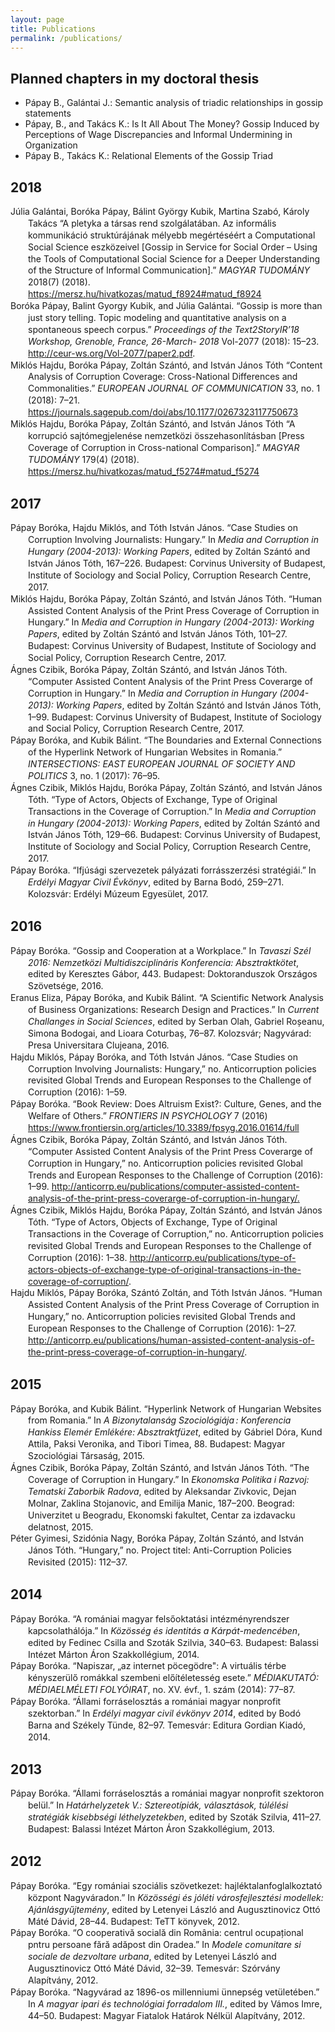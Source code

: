 ```yaml
---
layout: page
title: Publications
permalink: /publications/
---
```

## Planned chapters in my doctoral thesis
- Pápay B., Galántai J.: Semantic analysis of triadic relationships in gossip statements
- Pápay, B., and Takács K.: Is It All About The Money? Gossip Induced by Perceptions of Wage Discrepancies and Informal Undermining in Organization
- Pápay B., Takács K.: Relational Elements of the Gossip Triad

## 2018
<div class="csl-bib-body" style="line-height: 1.35; padding-left: 2em; text-indent:-2em;">  <div class="csl-entry">Júlia Galántai, Boróka Pápay, Bálint György Kubik, Martina Szabó, Károly Takács &#x201C;A pletyka a társas rend szolgálatában. Az informális kommunikáció struktúrájának mélyebb megértéséért a Computational Social Science eszközeivel [Gossip in Service for Social Order – Using the Tools of Computational Social Science for a Deeper Understanding of the Structure of Informal Communication].&#x201D; <i>MAGYAR TUDOMÁNY</i> 2018(7) (2018). <a href="https://mersz.hu/hivatkozas/matud_f8924#matud_f8924"  target="_blank">https://mersz.hu/hivatkozas/matud_f8924#matud_f8924</a></div></div>
<div class="csl-bib-body" style="line-height: 1.35; padding-left: 2em; text-indent:-2em;">  <div class="csl-entry">Bor&#xF3;ka P&#xE1;pay, Balint Gyorgy Kubik, and J&#xFA;lia Gal&#xE1;ntai. &#x201C;Gossip is more than just story telling. Topic modeling and quantitative analysis on a spontaneous speech corpus.&#x201D; <i>Proceedings of the Text2StoryIR&#x2019;18 Workshop, Grenoble, France, 26-March- 2018</i> Vol-2077 (2018): 15&#x2013;23. <a href="http://ceur-ws.org/Vol-2077/paper2.pdf" target="_blank">http://ceur-ws.org/Vol-2077/paper2.pdf</a>.</div></div>
<div class="csl-bib-body" style="line-height: 1.35; padding-left: 2em; text-indent:-2em;">  <div class="csl-entry">Miklós Hajdu, Boróka P&#xE1;pay, Zoltán Sz&#xE1;nt&#xF3;, and István János Tóth &#x201C;Content Analysis of Corruption Coverage: Cross-National Differences and Commonalities.&#x201D; <i>EUROPEAN JOURNAL OF COMMUNICATION</i> 33, no. 1 (2018): 7&#x2013;21. <a href="https://journals.sagepub.com/doi/abs/10.1177/0267323117750673" target="_blank">https://journals.sagepub.com/doi/abs/10.1177/0267323117750673</a></div></div>
<div class="csl-bib-body" style="line-height: 1.35; padding-left: 2em; text-indent:-2em;">  <div class="csl-entry">Miklós Hajdu, Boróka P&#xE1;pay, Zoltán Sz&#xE1;nt&#xF3;, and István János Tóth &#x201C;A korrupció sajtómegjelenése nemzetközi összehasonlításban [Press Coverage of Corruption in Cross-national Comparison].&#x201D; <i>MAGYAR TUDOMÁNY</i> 179(4) (2018). <a href="https://mersz.hu/hivatkozas/matud_f5274#matud_f5274" target="_blank">https://mersz.hu/hivatkozas/matud_f5274#matud_f5274</a></div></div>

## 2017
<div class="csl-bib-body" style="line-height: 1.35; padding-left: 2em; text-indent:-2em;">  <div class="csl-entry">P&#xE1;pay Bor&#xF3;ka, Hajdu Mikl&#xF3;s, and T&#xF3;th Istv&#xE1;n J&#xE1;nos. &#x201C;Case Studies on Corruption Involving Journalists: Hungary.&#x201D; In <i>Media and Corruption in Hungary (2004-2013): Working Papers</i>, edited by Zolt&#xE1;n Sz&#xE1;nt&#xF3; and Istv&#xE1;n J&#xE1;nos T&#xF3;th, 167&#x2013;226. Budapest: Corvinus University of Budapest, Institute of Sociology and Social Policy, Corruption Research Centre, 2017.</div></div>
<div class="csl-bib-body" style="line-height: 1.35; padding-left: 2em; text-indent:-2em;">  <div class="csl-entry">Mikl&#xF3;s Hajdu, Bor&#xF3;ka P&#xE1;pay, Zolt&#xE1;n Sz&#xE1;nt&#xF3;, and Istv&#xE1;n J&#xE1;nos T&#xF3;th. &#x201C;Human Assisted Content Analysis of the Print Press Coverage of Corruption in Hungary.&#x201D; In <i>Media and Corruption in Hungary (2004-2013): Working Papers</i>, edited by Zolt&#xE1;n Sz&#xE1;nt&#xF3; and Istv&#xE1;n J&#xE1;nos T&#xF3;th, 101&#x2013;27. Budapest: Corvinus University of Budapest, Institute of Sociology and Social Policy, Corruption Research Centre, 2017.</div></div>
<div class="csl-bib-body" style="line-height: 1.35; padding-left: 2em; text-indent:-2em;">  <div class="csl-entry">&#xC1;gnes Czibik, Bor&#xF3;ka P&#xE1;pay, Zolt&#xE1;n Sz&#xE1;nt&#xF3;, and Istv&#xE1;n J&#xE1;nos T&#xF3;th. &#x201C;Computer Assisted Content Analysis of the Print Press Coverarge of Corruption in Hungary.&#x201D; In <i>Media and Corruption in Hungary (2004-2013): Working Papers</i>, edited by Zolt&#xE1;n Sz&#xE1;nt&#xF3; and Istv&#xE1;n J&#xE1;nos T&#xF3;th, 1&#x2013;99. Budapest: Corvinus University of Budapest, Institute of Sociology and Social Policy, Corruption Research Centre, 2017.</div></div>
<div class="csl-bib-body" style="line-height: 1.35; padding-left: 2em; text-indent:-2em;">  <div class="csl-entry">P&#xE1;pay Bor&#xF3;ka, and Kubik B&#xE1;lint. &#x201C;The Boundaries and External Connections of the Hyperlink Network of Hungarian Websites in Romania.&#x201D; <i>INTERSECTIONS: EAST EUROPEAN JOURNAL OF SOCIETY AND POLITICS</i> 3, no. 1 (2017): 76&#x2013;95.</div></div>
<div class="csl-bib-body" style="line-height: 1.35; padding-left: 2em; text-indent:-2em;">  <div class="csl-entry">&#xC1;gnes Czibik, Mikl&#xF3;s Hajdu, Bor&#xF3;ka P&#xE1;pay, Zolt&#xE1;n Sz&#xE1;nt&#xF3;, and Istv&#xE1;n J&#xE1;nos T&#xF3;th. &#x201C;Type of Actors, Objects of Exchange, Type of Original Transactions in the Coverage of Corruption.&#x201D; In <i>Media and Corruption in Hungary (2004-2013): Working Papers</i>, edited by Zolt&#xE1;n Sz&#xE1;nt&#xF3; and Istv&#xE1;n J&#xE1;nos T&#xF3;th, 129&#x2013;66. Budapest: Corvinus University of Budapest, Institute of Sociology and Social Policy, Corruption Research Centre, 2017.</div></div>
<div class="csl-bib-body" style="line-height: 1.35; padding-left: 2em; text-indent:-2em;">  <div class="csl-entry">Pápay Boróka. &#x201C;Ifjúsági szervezetek pályázati forrásszerzési stratégiái.&#x201D; In <i>Erdélyi Magyar Civil Évkönyv</i>, edited by Barna Bodó,  259&#x2013;271. Kolozsvár: Erdélyi Múzeum Egyesület, 2017.</div></div>

## 2016
<div class="csl-bib-body" style="line-height: 1.35; padding-left: 2em; text-indent:-2em;">  <div class="csl-entry">P&#xE1;pay Bor&#xF3;ka. &#x201C;Gossip and Cooperation at a Workplace.&#x201D; In <i>Tavaszi Sz&#xE9;l 2016: Nemzetk&#xF6;zi Multidiszciplin&#xE1;ris Konferencia: Absztraktk&#xF6;tet</i>, edited by Keresztes G&#xE1;bor, 443. Budapest: Doktoranduszok Orsz&#xE1;gos Sz&#xF6;vets&#xE9;ge, 2016.</div></div>
<div class="csl-bib-body" style="line-height: 1.35; padding-left: 2em; text-indent:-2em;">  <div class="csl-entry">Eranus Eliza, P&#xE1;pay Bor&#xF3;ka, and Kubik B&#xE1;lint. &#x201C;A Scientific Network Analysis of Business Organizations: Research Design and Practices.&#x201D; In <i>Current Challanges in Social Sciences</i>, edited by Serban Olah, Gabriel Ro&#x219;eanu, Simona Bodogai, and Lioara Coturba&#x219;, 76&#x2013;87. Kolozsv&#xE1;r; Nagyv&#xE1;rad: Presa Universitara Clujeana, 2016.</div></div>
<div class="csl-bib-body" style="line-height: 1.35; padding-left: 2em; text-indent:-2em;">  <div class="csl-entry">Hajdu Mikl&#xF3;s, P&#xE1;pay Bor&#xF3;ka, and T&#xF3;th Istv&#xE1;n J&#xE1;nos. &#x201C;Case Studies on Corruption Involving Journalists: Hungary,&#x201D; no. Anticorruption policies revisited Global Trends and European Responses to the Challenge of Corruption (2016): 1&#x2013;59.</div></div>
<div class="csl-bib-body" style="line-height: 1.35; padding-left: 2em; text-indent:-2em;">  <div class="csl-entry">P&#xE1;pay Bor&#xF3;ka. &#x201C;Book Review: Does Altruism Exist?: Culture, Genes, and the Welfare of Others.&#x201D; <i>FRONTIERS IN PSYCHOLOGY</i> 7 (2016) <a href="https://www.frontiersin.org/articles/10.3389/fpsyg.2016.01614/full" target="_blank">https://www.frontiersin.org/articles/10.3389/fpsyg.2016.01614/full</a></div></div>
<div class="csl-bib-body" style="line-height: 1.35; padding-left: 2em; text-indent:-2em;">  <div class="csl-entry">&#xC1;gnes Czibik, Bor&#xF3;ka P&#xE1;pay, Zolt&#xE1;n Sz&#xE1;nt&#xF3;, and Istv&#xE1;n J&#xE1;nos T&#xF3;th. &#x201C;Computer Assisted Content Analysis of the Print Press Coverarge of Corruption in Hungary,&#x201D; no. Anticorruption policies revisited Global Trends and European Responses to the Challenge of Corruption (2016): 1&#x2013;99. <a href="http://anticorrp.eu/publications/computer-assisted-content-analysis-of-the-print-press-coverarge-of-corruption-in-hungary/" target="_blank">http://anticorrp.eu/publications/computer-assisted-content-analysis-of-the-print-press-coverarge-of-corruption-in-hungary/.</a></div></div>
<div class="csl-bib-body" style="line-height: 1.35; padding-left: 2em; text-indent:-2em;">  <div class="csl-entry">&#xC1;gnes Czibik, Mikl&#xF3;s Hajdu, Bor&#xF3;ka P&#xE1;pay, Zolt&#xE1;n Sz&#xE1;nt&#xF3;, and Istv&#xE1;n J&#xE1;nos T&#xF3;th. &#x201C;Type of Actors, Objects of Exchange, Type of Original Transactions in the Coverage of Corruption,&#x201D; no. Anticorruption policies revisited Global Trends and European Responses to the Challenge of Corruption (2016): 1&#x2013;38. <a href="http://anticorrp.eu/publications/type-of-actors-objects-of-exchange-type-of-original-transactions-in-the-coverage-of-corruption/" target="_blank">http://anticorrp.eu/publications/type-of-actors-objects-of-exchange-type-of-original-transactions-in-the-coverage-of-corruption/</a>.</div></div>
<div class="csl-bib-body" style="line-height: 1.35; padding-left: 2em; text-indent:-2em;">  <div class="csl-entry">Hajdu Mikl&#xF3;s, P&#xE1;pay Bor&#xF3;ka, Sz&#xE1;nt&#xF3; Zolt&#xE1;n, and T&#xF3;th Istv&#xE1;n J&#xE1;nos. &#x201C;Human Assisted Content Analysis of the Print Press Coverage of Corruption in Hungary,&#x201D; no. Anticorruption policies revisited Global Trends and European Responses to the Challenge of Corruption (2016): 1&#x2013;27. <a href="http://anticorrp.eu/publications/human-assisted-content-analysis-of-the-print-press-coverage-of-corruption-in-hungary/" target="_blank">http://anticorrp.eu/publications/human-assisted-content-analysis-of-the-print-press-coverage-of-corruption-in-hungary/</a>.</div></div>

## 2015
<div class="csl-bib-body" style="line-height: 1.35; padding-left: 2em; text-indent:-2em;">  <div class="csl-entry">P&#xE1;pay Bor&#xF3;ka, and Kubik B&#xE1;lint. &#x201C;Hyperlink Network of Hungarian Websites from Romania.&#x201D; In <i>A Bizonytalans&#xE1;g Szociol&#xF3;gi&#xE1;ja&#x202F;: Konferencia Hankiss Elem&#xE9;r Eml&#xE9;k&#xE9;re: Absztraktf&#xFC;zet</i>, edited by G&#xE1;briel D&#xF3;ra, Kund Attila, Paksi Veronika, and Tibori Timea, 88. Budapest: Magyar Szociol&#xF3;giai T&#xE1;rsas&#xE1;g, 2015.</div></div>
<div class="csl-bib-body" style="line-height: 1.35; padding-left: 2em; text-indent:-2em;">  <div class="csl-entry">&#xC1;gnes Czibik, Bor&#xF3;ka P&#xE1;pay, Zolt&#xE1;n Sz&#xE1;nt&#xF3;, and Istv&#xE1;n J&#xE1;nos T&#xF3;th. &#x201C;The Coverage of Corruption in Hungary.&#x201D; In <i>Ekonomska Politika i Razvoj: Tematski Zaborbik Radova</i>, edited by Aleksandar Zivkovic, Dejan Molnar, Zaklina Stojanovic, and Emilija Manic, 187&#x2013;200. Beograd: Univerzitet u Beogradu, Ekonomski fakultet, Centar za izdavacku delatnost, 2015.</div></div>
<div class="csl-bib-body" style="line-height: 1.35; padding-left: 2em; text-indent:-2em;">  <div class="csl-entry">P&#xE9;ter Gyimesi, Szid&#xF3;nia Nagy, Bor&#xF3;ka P&#xE1;pay, Zolt&#xE1;n Sz&#xE1;nt&#xF3;, and Istv&#xE1;n J&#xE1;nos T&#xF3;th. &#x201C;Hungary,&#x201D; no. Project titel: Anti-Corruption Policies Revisited (2015): 112&#x2013;37.</div></div>

## 2014
<div class="csl-bib-body" style="line-height: 1.35; padding-left: 2em; text-indent:-2em;">  <div class="csl-entry">P&#xE1;pay Bor&#xF3;ka. &#x201C;A rom&#xE1;niai magyar fels&#x151;oktat&#xE1;si int&#xE9;zm&#xE9;nyrendszer kapcsolath&#xE1;l&#xF3;ja.&#x201D; In <i>K&#xF6;z&#xF6;ss&#xE9;g &#xE9;s identit&#xE1;s a K&#xE1;rp&#xE1;t-medenc&#xE9;ben</i>, edited by Fedinec Csilla and Szot&#xE1;k Szilvia, 340&#x2013;63. Budapest: Balassi Int&#xE9;zet M&#xE1;rton &#xC1;ron Szakkoll&#xE9;gium, 2014.</div></div>
<div class="csl-bib-body" style="line-height: 1.35; padding-left: 2em; text-indent:-2em;">  <div class="csl-entry">P&#xE1;pay Bor&#xF3;ka. &#x201C;Napiszar, &#x201E;az internet p&#xF6;ceg&#xF6;dre": A virtu&#xE1;lis t&#xE9;rbe k&#xE9;nyszer&#xFC;l&#x151; rom&#xE1;kkal szembeni el&#x151;&#xED;t&#xE9;letess&#xE9;g esete.&#x201D; <i>M&#xC9;DIAKUTAT&#xD3;: M&#xC9;DIAELM&#xC9;LETI FOLY&#xD3;IRAT</i>, no. XV. &#xE9;vf., 1. sz&#xE1;m (2014): 77&#x2013;87.</div></div>
<div class="csl-bib-body" style="line-height: 1.35; padding-left: 2em; text-indent:-2em;">  <div class="csl-entry">P&#xE1;pay Bor&#xF3;ka. &#x201C;&#xC1;llami forr&#xE1;seloszt&#xE1;s a rom&#xE1;niai magyar nonprofit szektorban.&#x201D; In <i>Erd&#xE9;lyi magyar civil &#xE9;vk&#xF6;nyv 2014</i>, edited by Bod&#xF3; Barna and Sz&#xE9;kely T&#xFC;nde, 82&#x2013;97. Temesv&#xE1;r: Editura Gordian Kiad&#xF3;, 2014.</div></div>

## 2013
<div class="csl-bib-body" style="line-height: 1.35; padding-left: 2em; text-indent:-2em;">  <div class="csl-entry">P&#xE1;pay Bor&#xF3;ka. &#x201C;&#xC1;llami forr&#xE1;seloszt&#xE1;s a rom&#xE1;niai magyar nonprofit szektoron bel&#xFC;l.&#x201D; In <i>Hat&#xE1;rhelyzetek V.: Sztereot&#xED;pi&#xE1;k, v&#xE1;laszt&#xE1;sok, t&#xFA;l&#xE9;l&#xE9;si strat&#xE9;gi&#xE1;k kisebbs&#xE9;gi l&#xE9;thelyzetekben</i>, edited by Szot&#xE1;k Szilvia, 411&#x2013;27. Budapest: Balassi Int&#xE9;zet M&#xE1;rton &#xC1;ron Szakkoll&#xE9;gium, 2013.</div></div>

## 2012
<div class="csl-bib-body" style="line-height: 1.35; padding-left: 2em; text-indent:-2em;">  <div class="csl-entry">P&#xE1;pay Bor&#xF3;ka. &#x201C;Egy rom&#xE1;niai szoci&#xE1;lis sz&#xF6;vetkezet: hajl&#xE9;ktalanfoglalkoztat&#xF3; k&#xF6;zpont Nagyv&#xE1;radon.&#x201D; In <i>K&#xF6;z&#xF6;ss&#xE9;gi &#xE9;s j&#xF3;l&#xE9;ti v&#xE1;rosfejleszt&#xE9;si modellek: Aj&#xE1;nl&#xE1;sgy&#x171;jtem&#xE9;ny</i>, edited by Letenyei L&#xE1;szl&#xF3; and Augusztinovicz Ott&#xF3; M&#xE1;t&#xE9; D&#xE1;vid, 28&#x2013;44. Budapest: TeTT k&#xF6;nyvek, 2012.</div></div>
<div class="csl-bib-body" style="line-height: 1.35; padding-left: 2em; text-indent:-2em;">  <div class="csl-entry">P&#xE1;pay Bor&#xF3;ka. &#x201C;O cooperativ&#x103; social&#x103; din Rom&#xE2;nia: centrul ocupa&#x21B;ional pntru persoane f&#x103;r&#x103; ad&#x103;post din Oradea.&#x201D; In <i>Modele comunitare si sociale de dezvoltare urbana</i>, edited by Letenyei L&#xE1;szl&#xF3; and Augusztinovicz Ott&#xF3; M&#xE1;t&#xE9; D&#xE1;vid, 32&#x2013;39. Temesv&#xE1;r: Sz&#xF3;rv&#xE1;ny Alap&#xED;tv&#xE1;ny, 2012.</div></div>
<div class="csl-bib-body" style="line-height: 1.35; padding-left: 2em; text-indent:-2em;">  <div class="csl-entry">P&#xE1;pay Bor&#xF3;ka. &#x201C;Nagyv&#xE1;rad az 1896-os millenniumi &#xFC;nneps&#xE9;g vet&#xFC;let&#xE9;ben.&#x201D; In <i>A magyar ipari &#xE9;s technol&#xF3;giai forradalom III.</i>, edited by V&#xE1;mos Imre, 44&#x2013;50. Budapest: Magyar Fiatalok Hat&#xE1;rok N&#xE9;lk&#xFC;l Alap&#xED;tv&#xE1;ny, 2012.</div></div>


